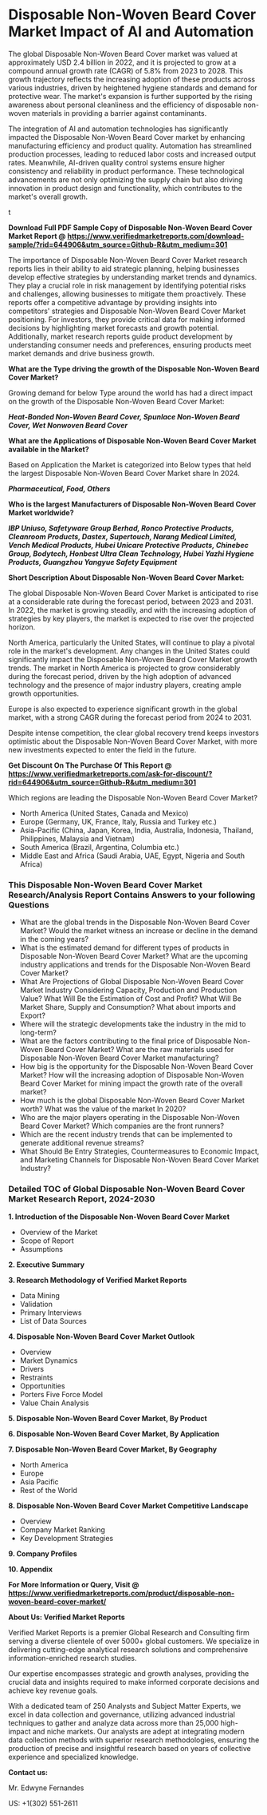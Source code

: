 <meta name="title" content="Global Disposable Non-Woven Beard Cover Market Impact of AI and Automation"><meta name="description" content="The global Disposable Non-Woven Beard Cover market was valued at approximately USD 2.4 billion in 2022, and it is projected to grow at a compound annual growth rate (C"><meta name="title" content="Disposable Non-Woven Beard Cover Market Size, Share, Scope, Trends, Growth, Opportunities, Analysis, Forecast"><h1>Disposable Non-Woven Beard Cover Market Impact of AI and Automation</h1><p>The global Disposable Non-Woven Beard Cover market was valued at approximately USD 2.4 billion in 2022, and it is projected to grow at a compound annual growth rate (CAGR) of 5.8% from 2023 to 2028. This growth trajectory reflects the increasing adoption of these products across various industries, driven by heightened hygiene standards and demand for protective wear. The market's expansion is further supported by the rising awareness about personal cleanliness and the efficiency of disposable non-woven materials in providing a barrier against contaminants.</p><p>The integration of AI and automation technologies has significantly impacted the Disposable Non-Woven Beard Cover market by enhancing manufacturing efficiency and product quality. Automation has streamlined production processes, leading to reduced labor costs and increased output rates. Meanwhile, AI-driven quality control systems ensure higher consistency and reliability in product performance. These technological advancements are not only optimizing the supply chain but also driving innovation in product design and functionality, which contributes to the market's overall growth.</p>t</p><p id="" class=""><strong>Download Full PDF Sample Copy of Disposable Non-Woven Beard Cover Market Report @ <a href="https://www.verifiedmarketreports.com/download-sample/?rid=644906&utm_source=Github-R&utm_medium=301" target="_blank">https://www.verifiedmarketreports.com/download-sample/?rid=644906&utm_source=Github-R&utm_medium=301</a></strong></p><p>The importance of&nbsp;Disposable Non-Woven Beard Cover Market research reports lies in their ability to aid strategic planning, helping businesses develop effective strategies by understanding market trends and dynamics. They play a crucial role in risk management by identifying potential risks and challenges, allowing businesses to mitigate them proactively. These reports offer a competitive advantage by providing insights into competitors' strategies and Disposable Non-Woven Beard Cover Market positioning. For investors, they provide critical data for making informed decisions by highlighting market forecasts and growth potential. Additionally, market research reports guide product development by understanding consumer needs and preferences, ensuring products meet market demands and drive business growth.</p><p><strong>What are the&nbsp;Type driving the growth of the Disposable Non-Woven Beard Cover Market?</strong></p><p id="" class="">Growing demand for below Type around the world has had a direct impact on the growth of the Disposable Non-Woven Beard Cover Market:</p><em><strong>Heat-Bonded Non-Woven Beard Cover, Spunlace Non-Woven Beard Cover, Wet Nonwoven Beard Cover</strong></em></p><strong>What are the&nbsp;Applications&nbsp;of Disposable Non-Woven Beard Cover Market available in the Market?</strong></p><p id="" class="">Based on Application the Market is categorized into Below types that held the largest Disposable Non-Woven Beard Cover Market share In 2024.</p><em><strong>Pharmaceutical, Food, Others</strong></em></p><strong>Who is the largest Manufacturers of Disposable Non-Woven Beard Cover Market worldwide?</strong></p><p><em><strong>IBP Uniuso, Safetyware Group Berhad, Ronco Protective Products, Cleanroom Products, Dastex, Supertouch, Narang Medical Limited, Vench Medical Products, Hubei Unicare Protective Products, Chinebec Group, Bodytech, Honbest Ultra Clean Technology, Hubei Yazhi Hygiene Products, Guangzhou Yangyue Safety Equipment</strong></em></p><p id="" class=""><strong>Short Description About Disposable Non-Woven Beard Cover Market:</strong></p><p>The global Disposable Non-Woven Beard Cover Market is anticipated to rise at a considerable rate during the forecast period, between 2023 and 2031. In 2022, the market is growing steadily, and with the increasing adoption of strategies by key players, the market is expected to rise over the projected horizon.</p><p>North America, particularly the United States, will continue to play a pivotal role in the market's development. Any changes in the United States could significantly impact the Disposable Non-Woven Beard Cover Market growth trends. The market in North America is projected to grow considerably during the forecast period, driven by the high adoption of advanced technology and the presence of major industry players, creating ample growth opportunities.</p><p>Europe is also expected to experience significant growth in the global market, with a strong CAGR during the forecast period from 2024 to 2031.</p><p>Despite intense competition, the clear global recovery trend keeps investors optimistic about the Disposable Non-Woven Beard Cover Market, with more new investments expected to enter the field in the future.</p><p id="" class=""><strong>Get Discount On The Purchase Of This Report @ <a href="https://www.verifiedmarketreports.com/ask-for-discount/?rid=644906&utm_source=Github-R&utm_medium=301" target="_blank">https://www.verifiedmarketreports.com/ask-for-discount/?rid=644906&utm_source=Github-R&utm_medium=301</a></strong></p>Which regions are leading the Disposable Non-Woven Beard Cover Market?</p><ul><li>North America (United States, Canada and Mexico)</li><li>Europe (Germany, UK, France, Italy, Russia and Turkey etc.)</li><li>Asia-Pacific (China, Japan, Korea, India, Australia, Indonesia, Thailand, Philippines, Malaysia and Vietnam)</li><li>South America (Brazil, Argentina, Columbia etc.)</li><li>Middle East and Africa (Saudi Arabia, UAE, Egypt, Nigeria and South Africa)</li></ul><h3 id="" class="">This Disposable Non-Woven Beard Cover Market Research/Analysis Report Contains Answers to your following Questions</h3><ul><li>What are the global trends in the Disposable Non-Woven Beard Cover Market? Would the market witness an increase or decline in the demand in the coming years?</li><li>What is the estimated demand for different types of products in Disposable Non-Woven Beard Cover Market? What are the upcoming industry applications and trends for the Disposable Non-Woven Beard Cover Market?</li><li>What Are Projections of Global Disposable Non-Woven Beard Cover Market Industry Considering Capacity, Production and Production Value? What Will Be the Estimation of Cost and Profit? What Will Be Market Share, Supply and Consumption? What about imports and Export?</li><li>Where will the strategic developments take the industry in the mid to long-term?</li><li>What are the factors contributing to the final price of Disposable Non-Woven Beard Cover Market? What are the raw materials used for Disposable Non-Woven Beard Cover Market manufacturing?</li><li>How big is the opportunity for the Disposable Non-Woven Beard Cover Market? How will the increasing adoption of Disposable Non-Woven Beard Cover Market for mining impact the growth rate of the overall market?</li><li>How much is the global Disposable Non-Woven Beard Cover Market worth? What was the value of the market In 2020?</li><li>Who are the major players operating in the Disposable Non-Woven Beard Cover Market? Which companies are the front runners?</li><li>Which are the recent industry trends that can be implemented to generate additional revenue streams?</li><li>What Should Be Entry Strategies, Countermeasures to Economic Impact, and Marketing Channels for Disposable Non-Woven Beard Cover Market Industry?</li></ul><h3 id="" class="">Detailed TOC of Global Disposable Non-Woven Beard Cover Market Research Report, 2024-2030</h3><p id="" class=""><strong>1. Introduction of the Disposable Non-Woven Beard Cover Market</strong></p><ul><li>Overview of the Market</li><li>Scope of Report</li><li>Assumptions</li></ul><p id="" class=""><strong>2. Executive Summary</strong></p><p id="" class=""><strong>3. Research Methodology of Verified Market Reports</strong></p><ul><li>Data Mining</li><li>Validation</li><li>Primary Interviews</li><li>List of Data Sources</li></ul><p id="" class=""><strong>4. Disposable Non-Woven Beard Cover Market Outlook</strong></p><ul><li>Overview</li><li>Market Dynamics</li><li>Drivers</li><li>Restraints</li><li>Opportunities</li><li>Porters Five Force Model</li><li>Value Chain Analysis</li></ul><p id="" class=""><strong>5. Disposable Non-Woven Beard Cover Market, By Product</strong></p><p id="" class=""><strong>6. Disposable Non-Woven Beard Cover Market, By Application</strong></p><p id="" class=""><strong>7. Disposable Non-Woven Beard Cover Market, By Geography</strong></p><ul><li>North America</li><li>Europe</li><li>Asia Pacific</li><li>Rest of the World</li></ul><p id="" class=""><strong>8. Disposable Non-Woven Beard Cover Market Competitive Landscape</strong></p><ul><li>Overview</li><li>Company Market Ranking</li><li>Key Development Strategies</li></ul><p id="" class=""><strong>9. Company Profiles</strong></p><p id="" class=""><strong>10. Appendix</strong></p><p id="" class=""><strong>For More Information or Query, Visit @ <a href="https://www.verifiedmarketreports.com/product/disposable-non-woven-beard-cover-market/" target="_blank">https://www.verifiedmarketreports.com/product/disposable-non-woven-beard-cover-market/</a></strong></p><p id="" class=""><strong>About Us: Verified Market Reports</strong></p><p id="" class="">Verified Market Reports is a premier Global Research and Consulting firm serving a diverse clientele of over 5000+ global customers. We specialize in delivering cutting-edge analytical research solutions and comprehensive information-enriched research studies.</p><p id="" class="">Our expertise encompasses strategic and growth analyses, providing the crucial data and insights required to make informed corporate decisions and achieve key revenue goals.</p><p id="" class="">With a dedicated team of 250 Analysts and Subject Matter Experts, we excel in data collection and governance, utilizing advanced industrial techniques to gather and analyze data across more than 25,000 high-impact and niche markets. Our analysts are adept at integrating modern data collection methods with superior research methodologies, ensuring the production of precise and insightful research based on years of collective experience and specialized knowledge.</p><p id="" class=""><strong>Contact us:</strong></p><p id="" class="">Mr. Edwyne Fernandes</p><p id="" class="">US: +1(302) 551-2611</p>